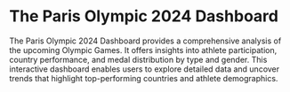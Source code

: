 # The Paris Olympic 2024 Dashboard

The Paris Olympic 2024 Dashboard provides a comprehensive analysis of the upcoming 
Olympic Games. It offers insights into athlete participation, country performance, and medal 
distribution by type and gender. This interactive dashboard enables users to explore detailed 
data and uncover trends that highlight top-performing countries and athlete demographics.
